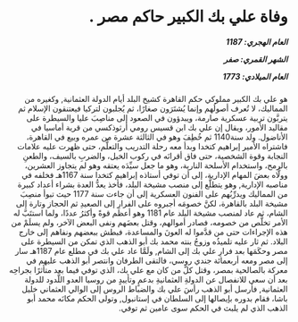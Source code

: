 <h1 dir="rtl">وفاة علي بك الكبير حاكم مصر .</h1>

<h5 dir="rtl">العام الهجري:  1187

الشهر القمري: صفر

العام الميلادي: 1773</h5>

<p dir="rtl">هو علي بك الكبير مملوكي حكم القاهرة كشيخ البلد أيام الدولة العثمانية, وكغيره من المماليك، لا تُعرف أصولُهم وإنما يُشتَرَون صغارًا، ثم يُجلبون لتركيا فيعتنقون الإسلام ثم يتربَّون تربية عسكرية صارمة، ويبدؤون في الصعود إلى مناصِبَ عليا والسيطرة على مقاليد الأمور، ويقال إن علي بك ابن قسيس رومي أرثوذكسي من قرية أماسيا في الأناضول. ولد سنة1140 ثم خُطِفَ وهو في الثالثة عشرة من عمره وبيع في القاهرة، فاشتراه الأمير إبراهيم كتخدا وبدأ معه رحلة التدريب والتعلُّم، حتى ظهرت عليه علامات النجابة وقوة الشخصية، حتى فاق أقرانَه في ركوب الخيل، والضربِ بالسيف، والطعنِ بالرمح، واستخدام الأسلحة النارية، وهو ما جعل سيِّدَه يعتقه وهو لم يتجاوز العشرين، وولَّاه بعضَ المهام الإدارية، إلى أن توفي أستاذه إبراهيم كتخدا سنة 1167هـ فخلفه في مناصبه الإدارية, وهو يتطلَّع إلى منصب مشيخة البلد، فأخذ يعدُّ العدة بشراء أعداد كبيرة من المماليك ويدرِّبُهم على الفنون العسكرية إلى أن جاءت سنة 1177 حيث تبوأ منصِبَ مشيخة البلد بالقاهرة، لكنَّ خصومَه أجبروه على الفرارِ إلى الصعيدِ ثم الحجاز وتارة إلى الشام، ثم عاد لمنصب مشيخة البلد عام 1181 وهو أعظم قوةً وأكثرُ عددًا، ولما استتَبَّ له الأمر تخلَّص من خصومه، فصادر أموالهم، وقتل بعضَهم ونفى البعض الآخر، ولم يسلَمْ من هذه الإجراءات حتى من قدَّموا له العونَ والمساعدة، فبطش ببعضهم ونفاهم إلى خارج البلاد. ثم ثار عليه تلميذُه وزوجُ بنته محمد بك أبو الذهب الذي تمكن من السيطرة على مصر وحكَمَها بعد فرارِ علي بك إلى الشام, ولَمَّا عاد علي بك في مطلع عام 1187هـ سار إلى مصر ومعه أربعمائة جندي روسي، فالتقى الطرفان وانتصر أبو الذهب عليهم في معركة بالصالحية بمصر، وقتل كلَّ من كان مع علي بك، الذي توفي فيما بعد متأثرًا بجراحِه بعد أن سعى للانفصال عن الدولةِ العثمانيةِ بدعمٍ وتأييدٍ من روسيا العدو اللَّدود للدولة العثمانية, فأرسل أبو الذهب رأسَ علي بك والضباط الروس إلى الوالي العثماني خليل باشا، فقام بدوره بإيصالها إلى السلطان في إستانبول, وتولى الحكم مكانَه محمد أبو الذهب الذي لم يلبث في الحكم سوى عامين ثم توفي.</p></br>
